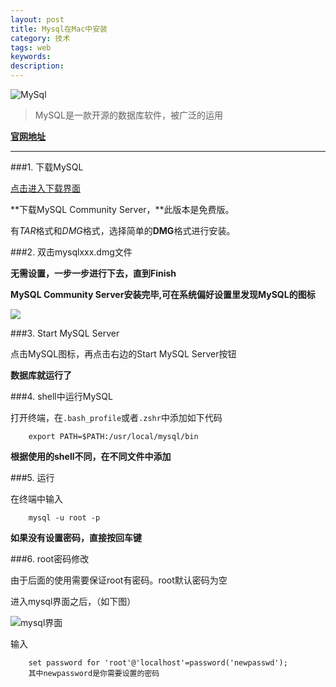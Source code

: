 ```yaml
---
layout: post
title: Mysql在Mac中安装
category: 技术
tags: web
keywords: 
description: 
---
```


![MySql](http://7xkeeu.com1.z0.glb.clouddn.com/mysql.jpg)


>MySQL是一款开源的数据库软件，被广泛的运用

**[官网地址](http://www.mysql.com)**

----

###1. 下载MySQL

[点击进入下载界面](http://dev.mysql.com/downloads/mysql/)

**下载MySQL Community Server，**此版本是免费版。

有*TAR*格式和*DMG*格式，选择简单的**DMG**格式进行安装。

###2. 双击mysqlxxx.dmg文件

**无需设置，一步一步进行下去，直到Finish**

**MySQL Community Server安装完毕,可在系统偏好设置里发现MySQL的图标**

![](http://7xkeeu.com1.z0.glb.clouddn.com/mysql-1.png)

###3. Start MySQL Server

点击MySQL图标，再点击右边的Start MySQL Server按钮

**数据库就运行了**

###4. shell中运行MySQL

打开终端，在`.bash_profile`或者`.zshr`中添加如下代码

		export PATH=$PATH:/usr/local/mysql/bin
**根据使用的shell不同，在不同文件中添加**

###5. 运行

在终端中输入

		mysql -u root -p
**如果没有设置密码，直接按回车键**

###6. root密码修改

由于后面的使用需要保证root有密码。root默认密码为空

进入mysql界面之后，（如下图）

![mysql界面](http://7xkeeu.com1.z0.glb.clouddn.com/mysql-2.png)

输入

		set password for 'root'@'localhost'=password('newpasswd');
		其中newpassword是你需要设置的密码

